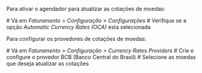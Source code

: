 Para ativar o agendador para atualizar as cotações de moedas:

\# Vá em *Faturamento \> Configuração \> Configurações* \# Verifique se
a opção *Automatic Currency Rates (OCA)* esta selecionada

Para configurar os provedores de cotações de moedas:

\# Vá em *Faturamento \> Configuração \> Currency Rates Providers* \#
Crie e configure o provedor BCB (Banco Central do Brasil) \# Selecione
as moedas que deseja atualizar as cotações
